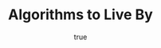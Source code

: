 ---
title: "Algorithms to Live By"
bookCover: "/assets/book-covers/algorithms-to-live-by.jpg"
slug: "algorithms-to-live-by"
bookAuthor: "Brian Christian and Tom Griffiths"
rating: 10
amazonLink: ""
author:
  name: Rico Trebeljahr
  picture: "/assets/blog/profile.jpeg"
---